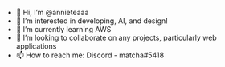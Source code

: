 - 👋 Hi, I’m @annieteaaa
- 👀 I’m interested in developing, AI, and design!
- 🌱 I’m currently learning AWS
- 💞️ I’m looking to collaborate on any projects, particularly web applications
- 📫 How to reach me: Discord - matcha#5418
